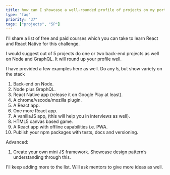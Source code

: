 ```yaml
---
title: how can I showcase a well-rounded profile of projects on my portfolio?
type: "faq"
priority: "37"
tags: ["projects", "5P"]
---
```


I'll share a list of free and paid courses which you can take to learn React and React Native for this challenge.

I would suggest out of 5 projects do one or two back-end projects as well on Node and GraphQL.
It will round up your profile well.

I have provided a few examples here as well.
Do any 5, but show variety on the stack
1. Back-end on Node.
2. Node plus GraphQL.
3. React Native app (release it on Google Play at least).
4. A chrome/vscode/mozilla plugin.
5. A React app.
6. One more React app.
7. A vanillaJS app, (this will help you in interviews as well).
8. HTML5 canvas based game.
9. A React app with offline capabilities i.e. PWA.
10. Publish your npm packages with tests, docs and versioning.

Advanced:
1. Create your own mini JS framework. Showcase design pattern’s understanding through this.

I'll keep adding more to the list. Will ask mentors to give more ideas as well.

